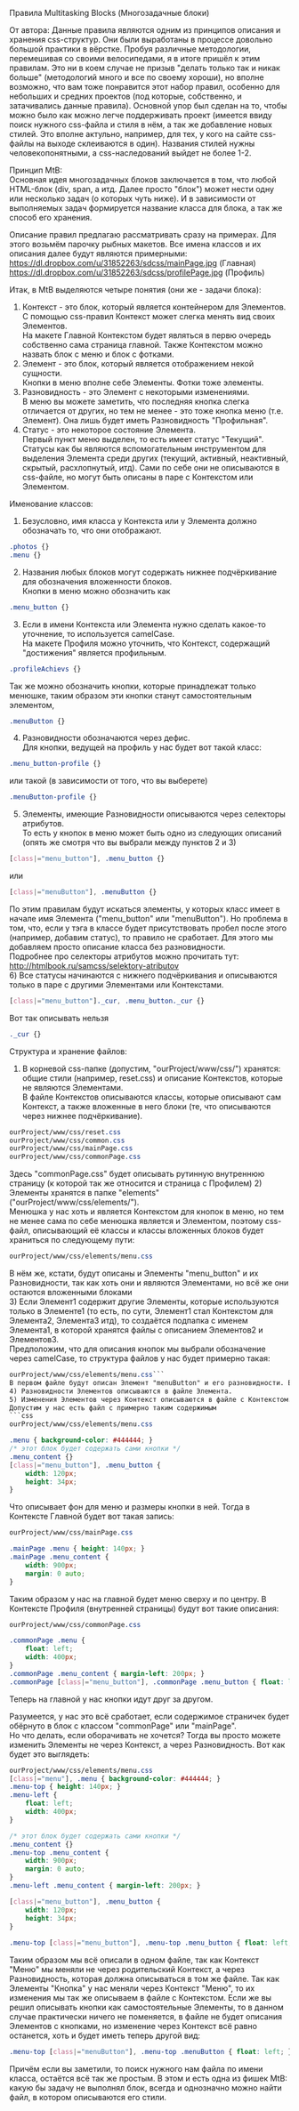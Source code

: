 Правила Multitasking Blocks (Многозадачные блоки)

От автора: Данные правила являются одним из принципов описания и хранения css-структур. Они были выработаны в процессе довольно большой практики в вёрстке. Пробуя различные методологии, перемешивая со своими велосипедами, я в итоге пришёл к этим правилам. Это ни в коем случае не призыв "делать только так и никак больше" (методологий много и все по своему хороши), но вполне возможно, что вам тоже понравится этот набор правил, особенно для небольших и средних проектов (под которые, собственно, и затачивались данные правила).
Основной упор был сделан на то, чтобы можно было как можно легче поддерживать проект (имеется ввиду поиск нужного css-файла и стиля в нём, а так же добавление новых стилей. Это вполне актульно, например, для тех, у кого на сайте css-файлы на выходе склеиваются в один). Названия стилей нужны человекопонятными, а css-наследований выйдет не более 1-2.

Принцип MtB:  
Основная идея многозадачных блоков заключается в том, что любой HTML-блок (div, span, a итд. Далее просто "блок") может нести одну или несколько задач (о которых чуть ниже). И в зависимости от выполняемых задач формируется название класса для блока, а так же способ его хранения.  

Описание правил предлагаю рассматривать сразу на примерах. Для этого возьмём парочку рыбных макетов. Все имена классов и их описания далее будут являются примерными:  
https://dl.dropbox.com/u/31852263/sdcss/mainPage.jpg (Главная)  
https://dl.dropbox.com/u/31852263/sdcss/profilePage.jpg (Профиль)

Итак, в MtB выделяются четыре понятия (они же - задачи блока):  
1) Контекст - это блок, который является контейнером для Элементов. С помощью css-правил Контекст может слегка менять вид своих Элементов.  
На макете Главной Контекстом будет являться в первю очередь собственно сама страница главной. Также Контекстом можно назвать блок с меню и блок с фотками.  
2) Элемент - это блок, который является отображением некой сущности.  
Кнопки в меню вполне себе Элементы. Фотки тоже элементы.  
3) Разновидность - это Элемент с некоторыми изменениями.  
В меню вы можете заметить, что последняя кнопка слегка отличается от других, но тем не менее - это тоже кнопка меню (т.е. Элемент). Она лишь будет иметь Разновидность "Профильная".  
4) Статус - это некоторое состояние Элемента.  
Первый пункт меню выделен, то есть имеет статус "Текущий". Статусы как бы являются вспомогательным инструментом для выделения Элемента среди других (текущий, активный, неактивный, скрытый, расхлопнутый, итд). Сами по себе они не описываются в css-файле, но могут быть описаны в паре с Контекстом или Элементом.

Именование классов:  
1) Безусловно, имя класса у Контекста или у Элемента должно обозначать то, что они отображают.  
```css
.photos {}
.menu {}
```
2) Названия любых блоков могут содержать нижнее подчёркивание для обозначения вложенности блоков.  
Кнопки в меню можно обозначить как  
```css
.menu_button {}
```
3) Если в имени Контекста или Элемента нужно сделать какое-то уточнение, то используется camelCase.  
На макете Профиля можно уточнить, что Контекст, содержащий "достижения" является профильным.  
```css
.profileAchievs {}
```
Так же можно обозначить кнопки, которые принадлежат только менюшке, таким образом эти кнопки станут самостоятельным элементом,  
```css
.menuButton {}
```
4) Разновидности обозначаются через дефис.  
Для кнопки, ведущей на профиль у нас будет вот такой класс:  
```css
.menu_button-profile {}
```
или такой (в зависимости от того, что вы выберете)  
```css
.menuButton-profile {}
```
5) Элементы, имеющие Разновидности описываются через селекторы атрибутов.  
То есть у кнопок в меню может быть одно из следующих описаний (опять же смотря что вы выбрали между пунктов 2 и 3)  
```css
[class|="menu_button"], .menu_button {}
```
или  
```css
[class|="menuButton"], .menuButton {}
```
По этим правилам будут искаться элементы, у которых класс имеет в начале имя Элемента ("menu_button" или "menuButton"). Но проблема в том, что, если у тэга в классе будет присутствовать пробел после этого (например, добавим статус), то правило не сработает. Для этого мы добавляем просто описание класса без разновидности.  
Подробнее про селекторы атрибутов можно прочитать тут:  
http://htmlbook.ru/samcss/selektory-atributov  
6) Все статусы начинаются с нижнего подчёркивания и описываются только в паре с другими Элементами или Контекстами.  
```css
[class|="menu_button"]._cur, .menu_button._cur {}
```
Вот так описывать нельзя  
```css
._cur {}
```

Структура и хранение файлов:
1) В корневой css-папке (допустим, "ourProject/www/css/") хранятся: общие стили (например, reset.css) и описание Контекстов, которые не являются Элементами.  
В файле Контекстов описываются классы, которые описывают сам Контекст, а также вложенные в него блоки (те, что описываются через нижнее подчёркивание).  
```css
ourProject/www/css/reset.css
ourProject/www/css/common.css
ourProject/www/css/mainPage.css
ourProject/www/css/commonPage.css
```
Здесь "commonPage.css" будет описывать рутинную внутреннюю страницу (к которой так же относится и страница с Профилем)
2) Элементы хранятся в папке "elements" ("ourProject/www/css/elements/").  
Менюшка у нас хоть и является Контекстом для кнопок в меню, но тем не менее сама по себе менюшка является и Элементом, поэтому css-файл, описывающий её классы и классы вложенных блоков будет храниться по следующему пути:  
```css
ourProject/www/css/elements/menu.css
```
В нём же, кстати, будут описаны и Элементы "menu_button" и их Разновидности, так как хоть они и являются Элементами, но всё же они остаются вложенными блоками  
3) Если Элемент1 содержит другие Элементы, которые используются только в Элементе1 (то есть, по сути, Элемент1 стал Контекстом для Элемента2, Элемента3 итд), то создаётся подпапка с именем Элемента1, в которой хранятся файлы с описанием Элементов2 и Элементов3.  
Предположим, что для описания кнопок мы выбрали обозначение через camelCase, то структура файлов у нас будет примерно такая:  
```ourProject/www/css/elements/menu/menuButton.css  
ourProject/www/css/elements/menu.css```  
В первом файле будут описан Элемент "menuButton" и его разновидности. Во втором файле будет описан только Контекст "menu" и его вложенные блоки.  
4) Разновидности Элементов описываются в файле Элемента.  
5) Изменения Элементов через Контекст описываются в файле с Контекстом.  
Допустим у нас есть файл с примерно таким содержимым  
```css
ourProject/www/css/elements/menu.css

.menu { background-color: #444444; }
/* этот блок будет содержать сами кнопки */
.menu_content {}
[class|="menu_button"], .menu_button {
    width: 120px;
    height: 34px;
}
```
Что описывает фон для меню и размеры кнопки в ней. Тогда в Контексте Главной будет вот такая запись:  
```css
ourProject/www/css/mainPage.css

.mainPage .menu { height: 140px; }
.mainPage .menu_content {
    width: 900px;
    margin: 0 auto;
}
```
Таким образом у нас на главной будет меню сверху и по центру. В Контексте Профиля (внутренней страницы) будут вот такие описания:  
```css
ourProject/www/css/commonPage.css

.commonPage .menu {
    float: left;
    width: 400px;
}
.commonPage .menu_content { margin-left: 200px; }
.commonPage [class|="menu_button"], .commonPage .menu_button { float: left; }
```
Теперь на главной у нас кнопки идут друг за другом.

Разумеется, у нас это всё сработает, если содержимое страничек будет обёрнуто в блок с классом "commonPage" или "mainPage".  
Но что делать, если оборачивать не хочется? Тогда вы просто можете изменить Элементы не через Контекст, а через Разновидность. Вот как будет это выглядеть:  
```css
ourProject/www/css/elements/menu.css
[class|="menu"], .menu { background-color: #444444; }  
.menu-top { height: 140px; }  
.menu-left {  
    float: left;  
    width: 400px;  
}

/* этот блок будет содержать сами кнопки */
.menu_content {}
.menu-top .menu_content {  
    width: 900px;  
    margin: 0 auto;  
}  
.menu-left .menu_content { margin-left: 200px; } 

[class|="menu_button"], .menu_button {  
    width: 120px;  
    height: 34px;  
}
 
.menu-top [class|="menu_button"], .menu-top .menu_button { float: left; }
```
Таким образом мы всё описали в одном файле, так как Контекст "Меню" мы меняли не через родительский Контекст, а через Разновидность, которая должна описываться в том же файле. Так как Элементы "Кнопка" у нас меняли через Контекст "Меню", то их изменения мы так же описываем в файле с Контекстом. Если же вы решил описывать кнопки как самостоятельные Элементы, то в данном случае практически ничего не поменяется, в файле не будет описания Элементов с кнопками, но изменение через Контекст всё равно останется, хоть и будет иметь теперь другой вид:  
```css
.menu-top [class|="menuButton"], .menu-top .menuButton { float: left; }
```  
Причём если вы заметили, то поиск нужного нам файла по имени класса, остаётся всё так же простым. В этом и есть одна из фишек MtB: какую бы задачу не выполнял блок, всегда и однозначно можно найти файл, в котором описываются его стили.

